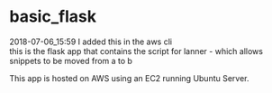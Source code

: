 # basic_flask
2018-07-06_15:59 I added this in the aws cli  
this is the flask app that contains the script for lanner - which allows snippets to be moved from a to b

This app is hosted on AWS using an EC2 running Ubuntu Server.
